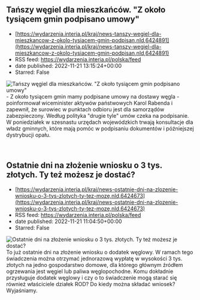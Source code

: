 ## Tańszy węgiel dla mieszkańców. "Z około tysiącem gmin podpisano umowy"
 - [https://wydarzenia.interia.pl/kraj/news-tanszy-wegiel-dla-mieszkancow-z-okolo-tysiacem-gmin-podpisan,nId,6424891](https://wydarzenia.interia.pl/kraj/news-tanszy-wegiel-dla-mieszkancow-z-okolo-tysiacem-gmin-podpisan,nId,6424891)
 - RSS feed: https://wydarzenia.interia.pl/polska/feed
 - date published: 2022-11-21 13:15:24+00:00
 - Starred: False

<p><a href="https://wydarzenia.interia.pl/kraj/news-tanszy-wegiel-dla-mieszkancow-z-okolo-tysiacem-gmin-podpisan,nId,6424891"><img align="left" alt="Tańszy węgiel dla mieszkańców. &quot;Z około tysiącem gmin podpisano umowy&quot;" src="https://i.iplsc.com/tanszy-wegiel-dla-mieszkancow-z-okolo-tysiacem-gmin-podpisan/000GDE2A06VWWVNO-C321.jpg" /></a>- Z około tysiącem gmin mamy podpisane umowy na dostawy węgla - poinformował wiceminister aktywów państwowych Karol Rabenda i zapewnił, że surowiec w punktach odbioru jest dla samorządów zabezpieczony. Według polityka &quot;drugie tyle&quot; umów czeka na podpisanie. W poniedziałek w szesnastu urzędach wojewódzkich trwają konsultacje dla władz gminnych, które mają pomóc w podpisaniu dokumentów i późniejszej dystrybucji opału.</p><br clear="all" />

## Ostatnie dni na złożenie wniosku o 3 tys. złotych. Ty też możesz je dostać?
 - [https://wydarzenia.interia.pl/kraj/news-ostatnie-dni-na-zlozenie-wniosku-o-3-tys-zlotych-ty-tez-moze,nId,6424673](https://wydarzenia.interia.pl/kraj/news-ostatnie-dni-na-zlozenie-wniosku-o-3-tys-zlotych-ty-tez-moze,nId,6424673)
 - RSS feed: https://wydarzenia.interia.pl/polska/feed
 - date published: 2022-11-21 11:04:50+00:00
 - Starred: False

<p><a href="https://wydarzenia.interia.pl/kraj/news-ostatnie-dni-na-zlozenie-wniosku-o-3-tys-zlotych-ty-tez-moze,nId,6424673"><img align="left" alt="Ostatnie dni na złożenie wniosku o 3 tys. złotych. Ty też możesz je dostać?" src="https://i.iplsc.com/ostatnie-dni-na-zlozenie-wniosku-o-3-tys-zlotych-ty-tez-moze/000GDCCY8ORSN0YV-C321.jpg" /></a>To już ostatnie dni na złożenie wniosku o dodatek węglowy. W ramach tego świadczenia można otrzymać jednorazową wypłatę w wysokości 3 tys. złotych na jedno gospodarstwo domowe, dla którego głównym źródłem ogrzewania jest węgiel lub paliwa węglopochodne. Komu dokładnie przysługuje dodatek węglowy i czy o to świadczenie mogą starać się również właściciele działek ROD? Do kiedy można składać wniosek? Wyjaśniamy.</p><br clear="all" />
